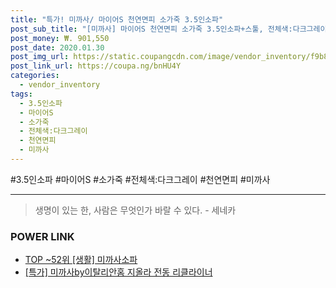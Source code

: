 ```yaml
--- 
title: "특가! 미까사/ 마이어S 천연면피 소가죽 3.5인소파" 
post_sub_title: "[미까사] 마이어S 천연면피 소가죽 3.5인소파+스툴, 전체색:다크그레이" 
post_money: ₩. 901,550 
post_date: 2020.01.30 
post_img_url: https://static.coupangcdn.com/image/vendor_inventory/f9b8/ff99bf3642872a5c4f3f24a6039b850bd22fab896ad889ef39a8ff7b861d.jpg 
post_link_url: https://coupa.ng/bnHU4Y 
categories: 
  - vendor_inventory 
tags: 
  - 3.5인소파 
  - 마이어S 
  - 소가죽 
  - 전체색:다크그레이 
  - 천연면피 
  - 미까사 
--- 
```

  #3.5인소파 #마이어S #소가죽 #전체색:다크그레이 #천연면피 #미까사 
<hr> 

> 생명이 있는 한, 사람은 무엇인가 바랄 수 있다. - 세네카 


### POWER LINK

* <a href="https://blog.naver.com/an0733/221789634318" target="_blank"> TOP ~52위 [생활] 미까사소파</a>
* <a href="https://blog.naver.com/sakai111/221789675394" target="_blank">[특가] 미까사by이탈리안홈 지올라 전동 리클라이너</a>
